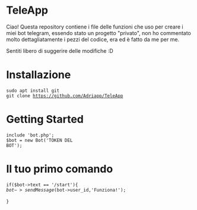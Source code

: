 # TeleApp

Ciao! Questa repository contiene i file delle funzioni che uso per creare i miei bot telegram, essendo stato un progetto "privato", non ho commentato molto dettagliatamente i pezzi del codice, era ed è fatto da me per me. 

Sentiti libero di suggerire delle modifiche :D

# Installazione

<code>sudo apt install git</code><br>
<code>git clone https://github.com/Adriapp/TeleApp</code>

# Getting Started

<code>include 'bot.php'; </code> <br>
<code>$bot = new Bot('TOKEN DEL BOT'); </code>


# Il tuo primo comando

<code>if($bot->text == '/start'){</code><br>
  <code>$bot->sendMessage($bot->user_id,'Funziona!'); </code> <br>
<code>}</code>
